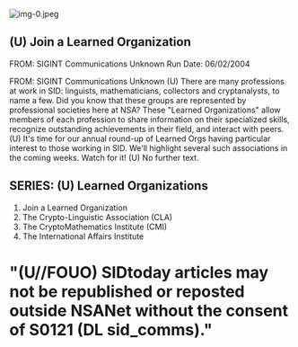 ![img-0.jpeg](img-0.jpeg)

## (U) Join a Learned Organization

FROM: SIGINT Communications
Unknown
Run Date: 06/02/2004

FROM: SIGINT Communications Unknown
(U) There are many professions at work in SID: linguists, mathematicians, collectors and cryptanalysts, to name a few. Did you know that these groups are represented by professional societies here at NSA? These "Learned Organizations" allow members of each profession to share information on their specialized skills, recognize outstanding achievements in their field, and interact with peers.
(U) It's time for our annual round-up of Learned Orgs having particular interest to those working in SID. We'll highlight several such associations in the coming weeks. Watch for it!
(U) No further text.

## SERIES: (U) Learned Organizations

1. Join a Learned Organization
2. The Crypto-Linguistic Association (CLA)
3. The CryptoMathematics Institute (CMI)
4. The International Affairs Institute

# "(U//FOUO) SIDtoday articles may not be republished or reposted outside NSANet without the consent of S0121 (DL sid_comms)."
